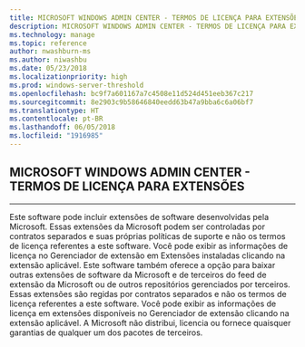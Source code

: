 ```yaml
---
title: MICROSOFT WINDOWS ADMIN CENTER - TERMOS DE LICENÇA PARA EXTENSÕES
description: MICROSOFT WINDOWS ADMIN CENTER - TERMOS DE LICENÇA PARA EXTENSÕES
ms.technology: manage
ms.topic: reference
author: nwashburn-ms
ms.author: niwashbu
ms.date: 05/23/2018
ms.localizationpriority: high
ms.prod: windows-server-threshold
ms.openlocfilehash: bc9f7a601167a7c4508e11d524d451eeb367c217
ms.sourcegitcommit: 8e2903c9b58646840eedd63b47a9bba6c6a06bf7
ms.translationtype: HT
ms.contentlocale: pt-BR
ms.lasthandoff: 06/05/2018
ms.locfileid: "1916985"
---
```

## <a name="microsoft-windows-admin-center---license-terms-for-extensions"></a>MICROSOFT WINDOWS ADMIN CENTER - TERMOS DE LICENÇA PARA EXTENSÕES
________________________________________

Este software pode incluir extensões de software desenvolvidas pela Microsoft. Essas extensões da Microsoft podem ser controladas por contratos separados e suas próprias políticas de suporte e não os termos de licença referentes a este software. Você pode exibir as informações de licença no Gerenciador de extensão em Extensões instaladas clicando na extensão aplicável. Este software também oferece a opção para baixar outras extensões de software da Microsoft e de terceiros do feed de extensão da Microsoft ou de outros repositórios gerenciados por terceiros. Essas extensões são regidas por contratos separados e não os termos de licença referentes a este software. Você pode exibir as informações de licença em extensões disponíveis no Gerenciador de extensão clicando na extensão aplicável. A Microsoft não distribui, licencia ou fornece quaisquer garantias de qualquer um dos pacotes de terceiros.
